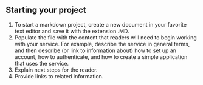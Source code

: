 ## Starting your project
1. To start a markdown project, create a new document in your favorite text editor and save it with the extension .MD.
2. Populate the file with the content that readers will need to begin working with your service. 
For example, describe the service in general terms, and then describe (or link to information about) how to set up an account, how to authenticate, and how to create a simple application that uses the service.
3. Explain next steps for the reader.
4. Provide links to related information.

